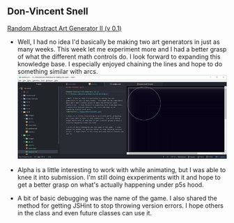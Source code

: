 ## Don-Vincent Snell

[Random Abstract Art Generator II (v 0.1)](https://dvsnell.github.io/120-work/hw-6/)

* Well, I had no idea I'd basically be making two art generators in just as many weeks.  This week let me experiment more and I had a better grasp of what the different math controls do.  I look forward to expanding this knowledge base.  I especially enjoyed chaining the lines and hope to do something similar with arcs.  ![Workspace](./images/h6screenshot.jpg)

* Alpha is a little interesting to work with while animating, but I was able to knee it into submission.  I'm still doing exxperiments with it and hope to get a better grasp on what's actually happening under p5s hood.

* A bit of basic debugging was the name of the game.  I also shared the method for getting JSHint to stop throwing version errors.  I hope others in the class and even future classes can use it.
